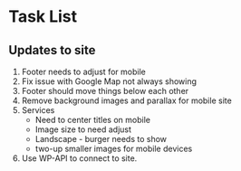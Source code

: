 # Task List
## Updates to site
1. Footer needs to adjust for mobile
1. Fix issue with Google Map not always showing
1. Footer should move things below each other
1. Remove background images and parallax for mobile site
1. Services
    * Need to center titles on mobile
    * Image size to need adjust
    * Landscape - burger needs to show
    * two-up smaller images for mobile devices
1. Use WP-API to connect to site.

